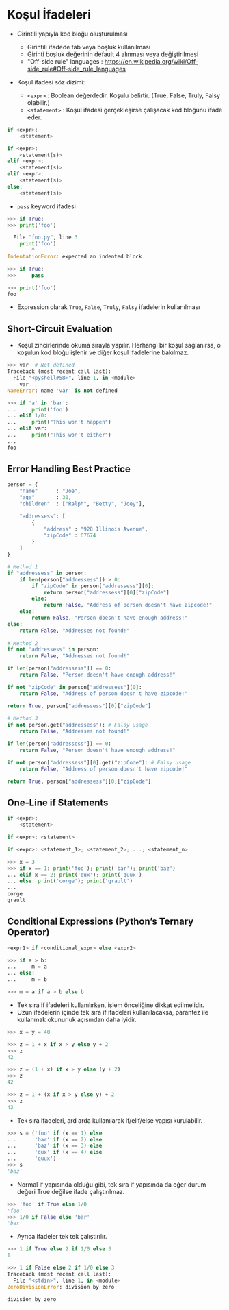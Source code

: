 # Koşul İfadeleri

- Girintili yapıyla kod bloğu oluşturulması
    - Girintili ifadede tab veya boşluk kullanılması
    - Girinti boşluk değerinin default 4 alınması veya değiştirilmesi
    - "Off-side rule" languages : https://en.wikipedia.org/wiki/Off-side_rule#Off-side_rule_languages

- Koşul ifadesi söz dizimi:
    - `<expr>` : Boolean değerdedir. Koşulu belirtir. (True, False, Truly, Falsy olabilir.)
    - `<statement>` : Koşul ifadesi gerçekleşirse çalışacak kod bloğunu ifade eder.

```python
if <expr>:
    <statement>
```

```python
if <expr>:
    <statement(s)>
elif <expr>:
    <statement(s)>
elif <expr>:
    <statement(s)>
else:
    <statement(s)>
```

- `pass` keyword ifadesi

```python
>>> if True:
>>> print('foo')

  File "foo.py", line 3
    print('foo')
        ^
IndentationError: expected an indented block
```

```python
>>> if True:
>>>     pass

>>> print('foo')
foo
```

- Expression olarak `True`, `False`, `Truly`, `Falsy` ifadelerin kullanılması

## Short-Circuit Evaluation

- Koşul zincirlerinde okuma sırayla yapılır. Herhangi bir koşul sağlanırsa, o koşulun kod bloğu işlenir ve diğer koşul ifadelerine bakılmaz.

```python
>>> var  # Not defined
Traceback (most recent call last):
  File "<pyshell#58>", line 1, in <module>
    var
NameError: name 'var' is not defined

>>> if 'a' in 'bar':
...     print('foo')
... elif 1/0:
...     print("This won't happen")
... elif var:
...     print("This won't either")
...
foo
```

## Error Handling Best Practice

```python
person = {
    "name" 		: "Joe",
    "age" 		: 30,
    "children" 	: ["Ralph", "Betty", "Joey"],

    "addressess": [
        {
            "address" : "928 Illinois Avenue",
            "zipCode" : 67674
        }
    ]
}

# Method 1
if "addressess" in person:
    if len(person["addressess"]) > 0:
        if "zipCode" in person["addressess"][0]:
            return person["addressess"][0]["zipCode"]
        else:
            return False, "Address of person doesn't have zipcode!"
    else:
        return False, "Person doesn't have enough address!"
else:
    return False, "Addresses not found!"
    
# Method 2
if not "addressess" in person: 
    return False, "Addresses not found!"

if len(person["addressess"]) == 0: 
    return False, "Person doesn't have enough address!"

if not "zipCode" in person["addressess"][0]:
    return False, "Address of person doesn't have zipcode!"

return True, person["addressess"][0]["zipCode"]
    
# Method 3
if not person.get("addressess"): # Falsy usage
    return False, "Addresses not found!"

if len(person["addressess"]) == 0: 
    return False, "Person doesn't have enough address!"

if not person["addressess"][0].get("zipCode"): # Falsy usage
    return False, "Address of person doesn't have zipcode!"

return True, person["addressess"][0]["zipCode"]
```

## One-Line if Statements

```python
if <expr>:
    <statement>

if <expr>: <statement>

if <expr>: <statement_1>; <statement_2>; ...; <statement_n>
```

```python
>>> x = 3
>>> if x == 1: print('foo'); print('bar'); print('baz')
... elif x == 2: print('qux'); print('quux')
... else: print('corge'); print('grault')
...
corge
grault
```

## Conditional Expressions (Python’s Ternary Operator)

```python
<expr1> if <conditional_expr> else <expr2>
```

```python
>>> if a > b:
...     m = a
... else:
...     m = b

>>> m = a if a > b else b
```

- Tek sıra if ifadeleri kullanılırken, işlem önceliğine dikkat edilmelidir.
- Uzun ifadelerin içinde tek sıra if ifadeleri kullanılacaksa, parantez ile kullanmak okunurluk açısından daha iyidir.

```python
>>> x = y = 40

>>> z = 1 + x if x > y else y + 2
>>> z
42

>>> z = (1 + x) if x > y else (y + 2)
>>> z
42

>>> z = 1 + (x if x > y else y) + 2
>>> z
43
```

- Tek sıra ifadeleri, ard arda kullanılarak if/elif/else yapısı kurulabilir. 

```python
>>> s = ('foo' if (x == 1) else
...      'bar' if (x == 2) else
...      'baz' if (x == 3) else
...      'qux' if (x == 4) else
...      'quux')
>>> s
'baz'
```

- Normal if yapısında olduğu gibi, tek sıra if yapısında da eğer durum değeri True değilse ifade çalıştırılmaz.

```python
>>> 'foo' if True else 1/0
'foo'
>>> 1/0 if False else 'bar'
'bar'
```

- Ayrıca ifadeler tek tek çalıştırılır.

```python
>>> 1 if True else 2 if 1/0 else 3
1

>>> 1 if False else 2 if 1/0 else 3
Traceback (most recent call last):
  File "<stdin>", line 1, in <module>
ZeroDivisionError: division by zero

division by zero
```